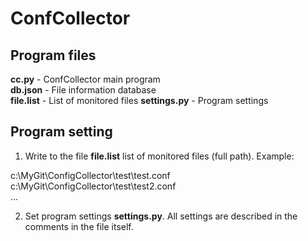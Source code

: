 # ConfCollector

## Program files
**cc.py** - ConfCollector main program  
**db.json** - File information database  
**file.list** - List of monitored files
**settings.py** - Program settings  

## Program setting
1) Write to the file **file.list** list of monitored files (full path). Example:
  
c:\MyGit\ConfigCollector\test\test.conf  
c:\MyGit\ConfigCollector\test\test2.conf  
...  

2) Set program settings **settings.py**. All settings are described in the comments in the file itself.  
